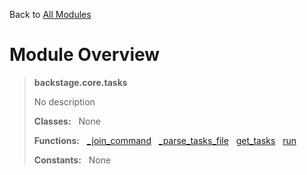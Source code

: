 Back to [All Modules](https://github.com/pyrustic/backstage/blob/master/docs/modules/README.md#readme)

# Module Overview

> **backstage.core.tasks**
> 
> No description
>
> **Classes:** &nbsp; None
>
> **Functions:** &nbsp; [\_join\_command](https://github.com/pyrustic/backstage/blob/master/docs/modules/content/backstage.core.tasks/content/functions.md#_join_command) &nbsp; [\_parse\_tasks\_file](https://github.com/pyrustic/backstage/blob/master/docs/modules/content/backstage.core.tasks/content/functions.md#_parse_tasks_file) &nbsp; [get\_tasks](https://github.com/pyrustic/backstage/blob/master/docs/modules/content/backstage.core.tasks/content/functions.md#get_tasks) &nbsp; [run](https://github.com/pyrustic/backstage/blob/master/docs/modules/content/backstage.core.tasks/content/functions.md#run)
>
> **Constants:** &nbsp; None
